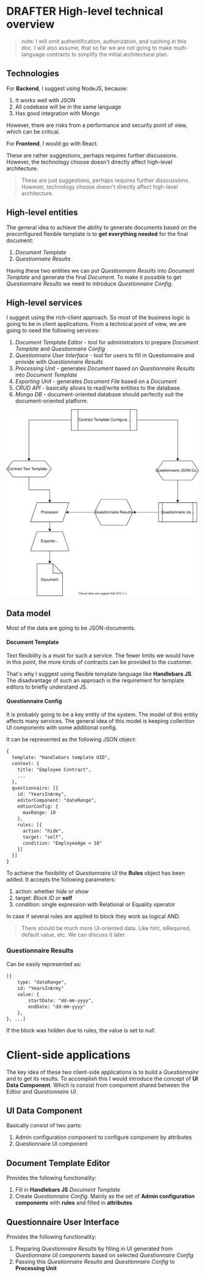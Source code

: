 # DRAFTER High-level technical overview

> note: I will omit authentification, authorization, and caching in this doc.
> I will also assume, that so far we are not going to make multi-language contracts to simplify the initial architectural plan.

## Technologies

For **Backend**, I suggest using NodeJS, because:

1. It works well with JSON
2. All codebase will be in the same language
3. Has good integration with Mongo

However, there are risks from a performance and security point of view, which can be critical.

For **Frontend**, I would go with React.

These are rather suggestions, perhaps requires further discussions. However, the technology choose doesn't directly affect high-level architecture.

> These are just suggestions, perhaps requires further disscussions. However, technology choose doesn't directly affect high-level architecture.

## High-level entities

The general idea to achieve the ability to generate documents based on the preconfigured flexible template is to **get everything needed** for the final document:

1. _Document Template_
2. _Questionnaire Results_

Having these two entities we can put _Questionnaire Results_ into _Document Template_ and generate the final _Document_. To make it possible to get _Questionnaire Results_ we need to introduce _Questionnaire Config_.

## High-level services

I suggest using the rich-client approach. So most of the business logic is going to be in client applications.
From a technical point of view, we are going to need the following services:

1. _Document Template Editor_ - tool for administrators to prepare _Document Template_ and _Questionnaire Config_
2. _Questionnaire User Interface_ - tool for users to fill in Questionnaire and provide with _Questionnaire Results_
3. _Processing Unit_ - generates _Document_ based on _Questionnaire Results_ into _Document Template_
4. _Exporting Unit_ - generates _Document File_ based on a _Document_
5. _CRUD API_ - basically allows to read/write entities to the database.
6. _Mongo DB_ - document-oriented database should perfectly suit the document-oriented platform.

![High-level services](highlevel-architecture.svg)

## Data model

Most of the data are going to be JSON-documents.

#### Document Template

Text flexibility is a must for such a service. The fewer limits we would have in this point, the more kinds of contracts can be provided to the customer.

That's why I suggest using flexible template language like **Handlebars JS**. The disadvantage of such an approach is the requirement for template editors to briefly understand JS.

#### Questionnaire Config

It is probably going to be a key entity of the system. The model of this entity affects many services. The general idea of this model is keeping collection UI components with some additional config.

It can be represented as the following JSON object:

```
{
  template: "Handlebars template UID",
  context: {
    title: "Employee Contract",
    ...
  },
  questionnaire: [{
    id: "YearsInArmy",
    editorComponent: "dateRange",
    edtiorConfig: {
      maxRange: 10
    },
    rules: [{
      action: "hide",
      target: "self",
      condition: "EmployeeAge < 18"
    }]
  }]
}
```

To achieve the flexibility of _Questionnaire UI_ the **Rules** object has been added.
It accepts the following parameters:

1. action: whether _hide_ or _show_
2. target: _Block ID_ or **self**
3. condition: single expression with Relational or Equality operator

In case if several rules are applied to block they work as logical AND.

> There should be much more UI-oriented data. Like hint, isRequired, default value, etc. We can discuss it later.

### Questionnaire Results

Can be easily represented as:

```
[{
    type: "dateRange",
    id: "YearsInArmy"
    value: {
        startDate: "dd-mm-yyyy",
        endDate: "dd-mm-yyyy"
    },
}, ...]
```

If the block was hidden due to rules, the value is set to _null_.

# Client-side applications

The key idea of these two client-side applications is to build a _Questionnaire_ and to get its results.
To accomplish this I would introduce the concept of **UI Data Component**. Which is consist from component shared between the Edtior and _Questionnaire UI_.

## UI Data Component

Basically consist of two parts:

1. Admin configuration component to configure component by attributes
2. Questionnaire UI component

## Document Template Editor

Provides the following functionality:

1. Fill in **Handlebars JS** _Document Template_
2. Create _Questionnaire Config_. Mainly as the set of **Admin configuration components** with **rules** and filled in **attributes**

## Questionnaire User Interface

Provides the following functionality:

1. Preparing _Questionnaire Results_ by filling in UI generated from _Questionnaire UI components_ based on selected _Questionnaire Config_
2. Passing this _Questionnaire Results_ and _Questionnaire Config_ to **Processing Unit**
